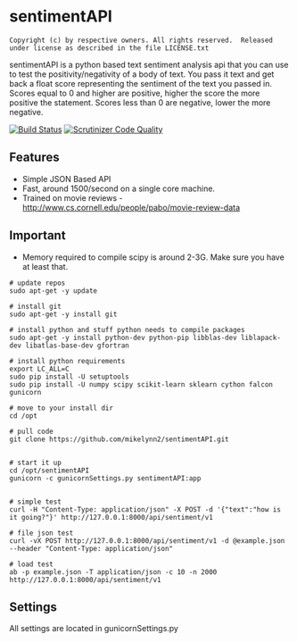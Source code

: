 # sentimentAPI
```
Copyright (c) by respective owners. All rights reserved.  Released under license as described in the file LICENSE.txt
```
sentimentAPI is a python based text sentiment analysis api that you can use to test the positivity/negativity of a body of text.   You pass it text and get back a float score representing the sentiment of the text you passed in.  Scores equal to 0 and higher are positive, higher the score the more positive the statement.  Scores less than 0 are negative, lower the more negative.

[![Build Status](https://scrutinizer-ci.com/g/mikelynn2/sentimentAPI/badges/build.png?b=master)](https://scrutinizer-ci.com/g/mikelynn2/sentimentAPI/build-status/master)
[![Scrutinizer Code Quality](https://scrutinizer-ci.com/g/mikelynn2/sentimentAPI/badges/quality-score.png?b=master)](https://scrutinizer-ci.com/g/mikelynn2/sentimentAPI/?branch=master)


## Features
- Simple JSON Based API
- Fast, around 1500/second on a single core machine.
- Trained on movie reviews - http://www.cs.cornell.edu/people/pabo/movie-review-data

## Important
- Memory required to compile scipy is around 2-3G.  Make sure you have at least that.


```
# update repos
sudo apt-get -y update

# install git
sudo apt-get -y install git

# install python and stuff python needs to compile packages
sudo apt-get -y install python-dev python-pip libblas-dev liblapack-dev libatlas-base-dev gfortran

# install python requirements
export LC_ALL=C
sudo pip install -U setuptools
sudo pip install -U numpy scipy scikit-learn sklearn cython falcon gunicorn

# move to your install dir
cd /opt

# pull code
git clone https://github.com/mikelynn2/sentimentAPI.git


# start it up
cd /opt/sentimentAPI
gunicorn -c gunicornSettings.py sentimentAPI:app


# simple test
curl -H "Content-Type: application/json" -X POST -d '{"text":"how is it going?"}' http://127.0.0.1:8000/api/sentiment/v1

# file json test
curl -vX POST http://127.0.0.1:8000/api/sentiment/v1 -d @example.json --header "Content-Type: application/json"

# load test
ab -p example.json -T application/json -c 10 -n 2000 http://127.0.0.1:8000/api/sentiment/v1

```

## Settings
All settings are located in gunicornSettings.py
